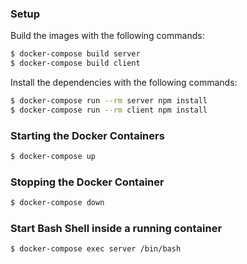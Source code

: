 ### Setup

Build the images with the following commands:

```bash
$ docker-compose build server
$ docker-compose build client
```

Install the dependencies with the following commands:

```bash
$ docker-compose run --rm server npm install
$ docker-compose run --rm client npm install
```

### Starting the Docker Containers

```bash
$ docker-compose up
```

### Stopping the Docker Container

```bash
$ docker-compose down
```

### Start Bash Shell inside a running container

```bash
$ docker-compose exec server /bin/bash
```
